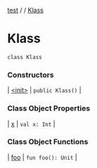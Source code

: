 [test](out.md) / [](out.md) / [Klass](out.md)


# Klass


```
class Klass
```




### Constructors


| [&lt;init&gt;](out.md) | `public Klass()` |


### Class Object Properties


| [x](out.md) | `val x: Int` |


### Class Object Functions


| [foo](out.md) | `fun foo(): Unit` |

